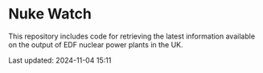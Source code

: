 # Nuke Watch

This repository includes code for retrieving the latest information available on the output of EDF nuclear power plants in the UK.

Last updated: 2024-11-04 15:11